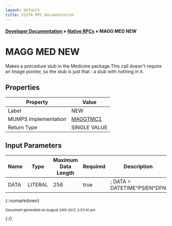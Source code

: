 ```yaml
---
layout: default
title: VISTA RPC Documentation
---
```


#### [Developer Documentation](../index) &#187; [Native RPCs](TableOfContents) &#187; MAGG MED NEW<br/>
# MAGG MED NEW

Makes a procedure stub in the Medicine package.This call doesn't require an Image pointer, so the stub is just that  : a stub with nothing in it.

## Properties

Property | Value
--- | ---
Label | NEW
MUMPS Implementation | [MAGGTMC1](http://code.osehra.org/dox/Routine_MAGGTMC1_source.html)
Return Type | SINGLE VALUE


## Input Parameters

Name | Type | Maximum Data Length | Required | Description
--- | --- | --- | --- | ---
DATA | LITERAL | 256 | true | ; DATA &#x3D; DATETIME^PSIEN^DFN



{::nomarkdown} <br/><p style="font-size: 11px">Document generated on August 24th 2017, 2:57:41 pm</p>{:/}